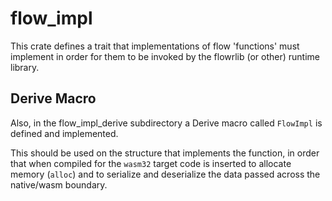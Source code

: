 # flow_impl

This crate defines a trait that implementations of flow
'functions' must implement in order for them to be invoked
by the flowrlib (or other) runtime library.

## Derive Macro
Also, in the flow_impl_derive subdirectory a Derive macro
called `FlowImpl` is defined and implemented.

This should be used on the structure that implements the 
function, in order that when compiled for the `wasm32` 
target code is inserted to allocate memory (`alloc`) and
to serialize and deserialize the data passed across the 
native/wasm boundary.

[comment]: <> (TODO add a reference to the code example in implementation.rs)
